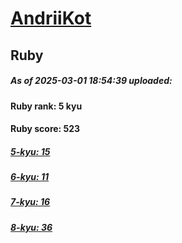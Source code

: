 # [AndriiKot](https://www.codewars.com/users/AndriiKot) 
## Ruby

##### As of 2025-03-01 18:54:39 uploaded:

#### Ruby rank: 5 kyu

#### Ruby score: 523

##### [5-kyu: 15](https://github.com/AndriiKot/Ruby__CodeWars/tree/main/kyu-5)

##### [6-kyu: 11](https://github.com/AndriiKot/Ruby__CodeWars/tree/main/kyu-6)

##### [7-kyu: 16](https://github.com/AndriiKot/Ruby__CodeWars/tree/main/kyu-7)

##### [8-kyu: 36](https://github.com/AndriiKot/Ruby__CodeWars/tree/main/kyu-8)

